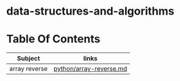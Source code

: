 # data-structures-and-algorithms 

# Table Of Contents 

| Subject     | links |
| ----------- | ----------- |
| array reverse | [python/array-reverse.md](python/array-reverse.md) |